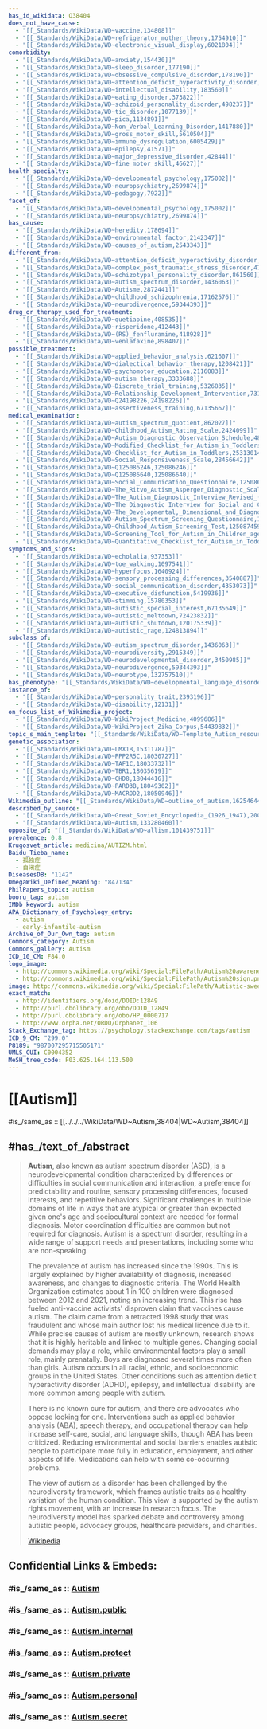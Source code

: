 ```yaml
---
has_id_wikidata: Q38404
does_not_have_cause:
  - "[[_Standards/WikiData/WD~vaccine,134808]]"
  - "[[_Standards/WikiData/WD~refrigerator_mother_theory,1754910]]"
  - "[[_Standards/WikiData/WD~electronic_visual_display,6021804]]"
comorbidity:
  - "[[_Standards/WikiData/WD~anxiety,154430]]"
  - "[[_Standards/WikiData/WD~sleep_disorder,177190]]"
  - "[[_Standards/WikiData/WD~obsessive_compulsive_disorder,178190]]"
  - "[[_Standards/WikiData/WD~attention_deficit_hyperactivity_disorder,181923]]"
  - "[[_Standards/WikiData/WD~intellectual_disability,183560]]"
  - "[[_Standards/WikiData/WD~eating_disorder,373822]]"
  - "[[_Standards/WikiData/WD~schizoid_personality_disorder,498237]]"
  - "[[_Standards/WikiData/WD~tic_disorder,1077139]]"
  - "[[_Standards/WikiData/WD~pica,1134891]]"
  - "[[_Standards/WikiData/WD~Non_Verbal_Learning_Disorder,1417880]]"
  - "[[_Standards/WikiData/WD~gross_motor_skill,5610504]]"
  - "[[_Standards/WikiData/WD~immune_dysregulation,6005429]]"
  - "[[_Standards/WikiData/WD~epilepsy,41571]]"
  - "[[_Standards/WikiData/WD~major_depressive_disorder,42844]]"
  - "[[_Standards/WikiData/WD~fine_motor_skill,46627]]"
health_specialty:
  - "[[_Standards/WikiData/WD~developmental_psychology,175002]]"
  - "[[_Standards/WikiData/WD~neuropsychiatry,2699874]]"
  - "[[_Standards/WikiData/WD~pedagogy,7922]]"
facet_of:
  - "[[_Standards/WikiData/WD~developmental_psychology,175002]]"
  - "[[_Standards/WikiData/WD~neuropsychiatry,2699874]]"
has_cause:
  - "[[_Standards/WikiData/WD~heredity,178694]]"
  - "[[_Standards/WikiData/WD~environmental_factor,2142347]]"
  - "[[_Standards/WikiData/WD~causes_of_autism,2543343]]"
different_from:
  - "[[_Standards/WikiData/WD~attention_deficit_hyperactivity_disorder,181923]]"
  - "[[_Standards/WikiData/WD~complex_post_traumatic_stress_disorder,477502]]"
  - "[[_Standards/WikiData/WD~schizotypal_personality_disorder,861560]]"
  - "[[_Standards/WikiData/WD~autism_spectrum_disorder,1436063]]"
  - "[[_Standards/WikiData/WD~Autisme,2872441]]"
  - "[[_Standards/WikiData/WD~childhood_schizophrenia,17162576]]"
  - "[[_Standards/WikiData/WD~neurodivergence,59344393]]"
drug_or_therapy_used_for_treatment:
  - "[[_Standards/WikiData/WD~quetiapine,408535]]"
  - "[[_Standards/WikiData/WD~risperidone,412443]]"
  - "[[_Standards/WikiData/WD~(RS)_fenfluramine,418928]]"
  - "[[_Standards/WikiData/WD~venlafaxine,898407]]"
possible_treatment:
  - "[[_Standards/WikiData/WD~applied_behavior_analysis,621607]]"
  - "[[_Standards/WikiData/WD~dialectical_behavior_therapy,1208421]]"
  - "[[_Standards/WikiData/WD~psychomotor_education,2116083]]"
  - "[[_Standards/WikiData/WD~autism_therapy,3333688]]"
  - "[[_Standards/WikiData/WD~Discrete_trial_training,5326835]]"
  - "[[_Standards/WikiData/WD~Relationship_Development_Intervention,7310740]]"
  - "[[_Standards/WikiData/WD~Q24198226,24198226]]"
  - "[[_Standards/WikiData/WD~assertiveness_training,67135667]]"
medical_examination:
  - "[[_Standards/WikiData/WD~autism_spectrum_quotient,862027]]"
  - "[[_Standards/WikiData/WD~Childhood_Autism_Rating_Scale,2424099]]"
  - "[[_Standards/WikiData/WD~Autism_Diagnostic_Observation_Schedule,4822673]]"
  - "[[_Standards/WikiData/WD~Modified_Checklist_for_Autism_in_Toddlers,25053794]]"
  - "[[_Standards/WikiData/WD~Checklist_for_Autism_in_Toddlers,25313014]]"
  - "[[_Standards/WikiData/WD~Social_Responsiveness_Scale,28456642]]"
  - "[[_Standards/WikiData/WD~Q125086246,125086246]]"
  - "[[_Standards/WikiData/WD~Q125086640,125086640]]"
  - "[[_Standards/WikiData/WD~Social_Communication_Questionnaire,125086792]]"
  - "[[_Standards/WikiData/WD~The_Ritvo_Autism_Asperger_Diagnostic_Scale_Revised,125086904]]"
  - "[[_Standards/WikiData/WD~The_Autism_Diagnostic_Interview_Revised_(ADI_R),125086933]]"
  - "[[_Standards/WikiData/WD~The_Diagnostic_Interview_for_Social_and_Communication_Disorders,125086965]]"
  - "[[_Standards/WikiData/WD~The_Developmental,_Dimensional_and_Diagnostic_Interview,125086987]]"
  - "[[_Standards/WikiData/WD~Autism_Spectrum_Screening_Questionnaire,125087455]]"
  - "[[_Standards/WikiData/WD~Childhood_Autism_Screening_Test,125087459]]"
  - "[[_Standards/WikiData/WD~Screening_Tool_for_Autism_in_Children_aged_Two_Years,125087480]]"
  - "[[_Standards/WikiData/WD~Quantitative_Checklist_for_Autism_in_Toddlers,125087506]]"
symptoms_and_signs:
  - "[[_Standards/WikiData/WD~echolalia,937353]]"
  - "[[_Standards/WikiData/WD~toe_walking,1097541]]"
  - "[[_Standards/WikiData/WD~hyperfocus,1640924]]"
  - "[[_Standards/WikiData/WD~sensory_processing_differences,3540887]]"
  - "[[_Standards/WikiData/WD~social_communication_disorder,4353073]]"
  - "[[_Standards/WikiData/WD~executive_disfunction,5419936]]"
  - "[[_Standards/WikiData/WD~stimming,15780353]]"
  - "[[_Standards/WikiData/WD~autistic_special_interest,67135649]]"
  - "[[_Standards/WikiData/WD~autistic_meltdown,72423832]]"
  - "[[_Standards/WikiData/WD~autistic_shutdown,120175339]]"
  - "[[_Standards/WikiData/WD~autistic_rage,124813894]]"
subclass_of:
  - "[[_Standards/WikiData/WD~autism_spectrum_disorder,1436063]]"
  - "[[_Standards/WikiData/WD~neurodiversity,2915349]]"
  - "[[_Standards/WikiData/WD~neurodevelopmental_disorder,3450985]]"
  - "[[_Standards/WikiData/WD~neurodivergence,59344393]]"
  - "[[_Standards/WikiData/WD~neurotype,132757510]]"
has_phenotype: "[[_Standards/WikiData/WD~developmental_language_disorder,2313089]]"
instance_of:
  - "[[_Standards/WikiData/WD~personality_trait,2393196]]"
  - "[[_Standards/WikiData/WD~disability,12131]]"
on_focus_list_of_Wikimedia_project:
  - "[[_Standards/WikiData/WD~WikiProject_Medicine,4099686]]"
  - "[[_Standards/WikiData/WD~WikiProject_Zika_Corpus,54439832]]"
topic_s_main_template: "[[_Standards/WikiData/WD~Template_Autism_resources,6705128]]"
genetic_association:
  - "[[_Standards/WikiData/WD~LMX1B,15311787]]"
  - "[[_Standards/WikiData/WD~PPP2R5C,18030727]]"
  - "[[_Standards/WikiData/WD~TAF1C,18033732]]"
  - "[[_Standards/WikiData/WD~TBR1,18035619]]"
  - "[[_Standards/WikiData/WD~CHD8,18044416]]"
  - "[[_Standards/WikiData/WD~PARD3B,18049302]]"
  - "[[_Standards/WikiData/WD~MACROD2,18050946]]"
Wikimedia_outline: "[[_Standards/WikiData/WD~outline_of_autism,16254644]]"
described_by_source:
  - "[[_Standards/WikiData/WD~Great_Soviet_Encyclopedia_(1926_1947),20078554]]"
  - "[[_Standards/WikiData/WD~Autism,133280460]]"
opposite_of: "[[_Standards/WikiData/WD~allism,101439751]]"
prevalence: 0.8
Krugosvet_article: medicina/AUTIZM.html
Baidu_Tieba_name:
  - 孤独症
  - 自闭症
DiseasesDB: "1142"
OmegaWiki_Defined_Meaning: "847134"
PhilPapers_topic: autism
booru_tag: autism
IMDb_keyword: autism
APA_Dictionary_of_Psychology_entry:
  - autism
  - early-infantile-autism
Archive_of_Our_Own_tag: autism
Commons_category: Autism
Commons_gallery: Autism
ICD_10_CM: F84.0
logo_image:
  - http://commons.wikimedia.org/wiki/Special:FilePath/Autism%20awareness%20ribbon-20051114.png
  - http://commons.wikimedia.org/wiki/Special:FilePath/Autism%20sign.png
image: http://commons.wikimedia.org/wiki/Special:FilePath/Autistic-sweetiepie-boy-with-ducksinarow.jpg
exact_match:
  - http://identifiers.org/doid/DOID:12849
  - http://purl.obolibrary.org/obo/DOID_12849
  - http://purl.obolibrary.org/obo/HP_0000717
  - http://www.orpha.net/ORDO/Orphanet_106
Stack_Exchange_tag: https://psychology.stackexchange.com/tags/autism
ICD_9_CM: "299.0"
P8189: "987007295715505171"
UMLS_CUI: C0004352
MeSH_tree_code: F03.625.164.113.500
---
```


# [[Autism]] 

#is_/same_as :: [[../../../WikiData/WD~Autism,38404|WD~Autism,38404]] 

## #has_/text_of_/abstract 

> **Autism**, also known as autism spectrum disorder (ASD), is a neurodevelopmental condition characterized by differences or difficulties in social communication and interaction, a preference for predictability and routine, sensory processing differences, focused interests, and repetitive behaviors. Significant challenges in multiple domains of life in ways that are atypical or greater than expected given one's age and sociocultural context are needed for formal diagnosis. Motor coordination difficulties are common but not required for diagnosis. Autism is a spectrum disorder, resulting in a wide range of support needs and presentations, including some who are non-speaking.
>
> The prevalence of autism has increased since the 1990s. This is largely explained by higher availability of diagnosis, increased awareness, and changes to diagnostic criteria. The World Health Organization estimates about 1 in 100 children were diagnosed between 2012 and 2021, noting an increasing trend. This rise has fueled anti-vaccine activists' disproven claim that vaccines cause autism. The claim came from a retracted 1998 study that was fraudulent and whose main author lost his medical licence due to it. While precise causes of autism are mostly unknown, research shows that it is highly heritable and linked to multiple genes. Changing social demands may play a role, while environmental factors play a small role, mainly prenatally. Boys are diagnosed several times more often than girls. Autism occurs in all racial, ethnic, and socioeconomic groups in the United States. Other conditions such as attention deficit hyperactivity disorder (ADHD), epilepsy, and intellectual disability are more common among people with autism.
>
> There is no known cure for autism, and there are advocates who oppose looking for one. Interventions such as applied behavior analysis (ABA), speech therapy, and occupational therapy can help increase self-care, social, and language skills, though ABA has been criticized. Reducing environmental and social barriers enables autistic people to participate more fully in education, employment, and other aspects of life. Medications can help with some co-occurring problems.
>
> The view of autism as a disorder has been challenged by the neurodiversity framework, which frames autistic traits as a healthy variation of the human condition. This view is supported by the autism rights movement, with an increase in research focus. The neurodiversity model has sparked debate and controversy among autistic people, advocacy groups, healthcare providers, and charities.
>
> [Wikipedia](https://en.wikipedia.org/wiki/Autism) 


## Confidential Links & Embeds: 

### #is_/same_as :: [Autism](Autism.md) 

### #is_/same_as :: [Autism.public](/_public/bio/Psychology/Autism.public.md) 

### #is_/same_as :: [Autism.internal](/_internal/bio/Psychology/Autism.internal.md) 

### #is_/same_as :: [Autism.protect](/_protect/bio/Psychology/Autism.protect.md) 

### #is_/same_as :: [Autism.private](/_private/bio/Psychology/Autism.private.md) 

### #is_/same_as :: [Autism.personal](/_personal/bio/Psychology/Autism.personal.md) 

### #is_/same_as :: [Autism.secret](/_secret/bio/Psychology/Autism.secret.md)

